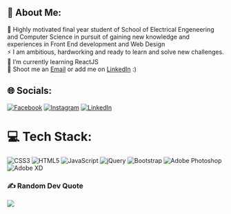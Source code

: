 ## 💫 About Me:
🔭 Highly motivated final year student of School of Electrical Engeneering and Computer Science in pursuit of gaining new knowledge and experiences in Front End development and Web Design<br>⚡  I am ambitious, hardworking and ready to learn and solve new challenges.<br>🌱 I’m currently learning ReactJS<br>💬 Shoot me an [Email](mailto:nikolaavramov1998@gmail.com) or add me on [LinkedIn](https://linkedin.com/in/nikola-avramov) :)<br>

## 🌐 Socials:
[![Facebook](https://img.shields.io/badge/Facebook-%231877F2.svg?logo=Facebook&logoColor=white)](https://facebook.com/Avramm) [![Instagram](https://img.shields.io/badge/Instagram-%23E4405F.svg?logo=Instagram&logoColor=white)](https://instagram.com/nikola.avramov) [![LinkedIn](https://img.shields.io/badge/LinkedIn-%230077B5.svg?logo=linkedin&logoColor=white)](https://linkedin.com/in/nikola-avramov) 

# 💻 Tech Stack:
![CSS3](https://img.shields.io/badge/css3-%231572B6.svg?style=for-the-badge&logo=css3&logoColor=white) ![HTML5](https://img.shields.io/badge/html5-%23E34F26.svg?style=for-the-badge&logo=html5&logoColor=white) ![JavaScript](https://img.shields.io/badge/javascript-%23323330.svg?style=for-the-badge&logo=javascript&logoColor=%23F7DF1E) ![jQuery](https://img.shields.io/badge/jquery-%230769AD.svg?style=for-the-badge&logo=jquery&logoColor=white) ![Bootstrap](https://img.shields.io/badge/bootstrap-%23563D7C.svg?style=for-the-badge&logo=bootstrap&logoColor=white) ![Adobe Photoshop](https://img.shields.io/badge/adobephotoshop-%2331A8FF.svg?style=for-the-badge&logo=adobephotoshop&logoColor=white) ![Adobe XD](https://img.shields.io/badge/Adobe%20XD-470137?style=for-the-badge&logo=Adobe%20XD&logoColor=#FF61F6)

### ✍️ Random Dev Quote
![](https://quotes-github-readme.vercel.app/api?type=horizontal&theme=dark)
